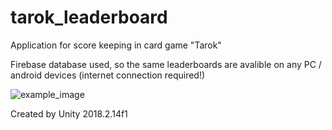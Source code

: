 # tarok_leaderboard
Application for score keeping in card game "Tarok"

Firebase database used, so the same leaderboards are avalible on any PC / android devices (internet connection required!)

<img src="https://raw.githubusercontent.com/KrHo129/Jedilnik-weekly_menu-Unity-App/master/Screenshot demo.JPG" alt="example_image"/>

Created by Unity 2018.2.14f1
